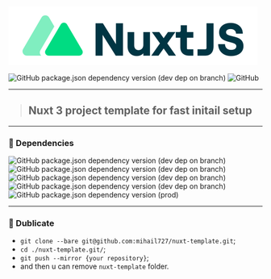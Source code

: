 ![Nuxt js image](https://raw.githubusercontent.com/nuxt/framework/ff924468ea22258685a37c19f64fcc694d01c959/.github/logo.svg)

![GitHub package.json dependency version (dev dep on branch)](https://img.shields.io/github/package-json/dependency-version/mihail727/nuxt-template/dev/nuxt?color=green&style=flat-square)
![GitHub](https://img.shields.io/github/license/mihail727/nuxt-template?color=red&style=flat-square)

---

> ## Nuxt 3 project template for fast initail setup

---

### 🧾 Dependencies

![GitHub package.json dependency version (dev dep on branch)](https://img.shields.io/github/package-json/dependency-version/mihail727/nuxt-template/dev/@nuxtjs/tailwindcss?style=flat-square) ![GitHub package.json dependency version (dev dep on branch)](https://img.shields.io/github/package-json/dependency-version/mihail727/nuxt-template/dev/@tailwindcss/forms?style=flat-square) </br>
![GitHub package.json dependency version (dev dep on branch)](https://img.shields.io/github/package-json/dependency-version/mihail727/nuxt-template/dev/@vueuse/nuxt?color=green&style=flat-square) ![GitHub package.json dependency version (dev dep on branch)](https://img.shields.io/github/package-json/dependency-version/mihail727/nuxt-template/dev/@vueuse/core?color=green&style=flat-square) </br>
![GitHub package.json dependency version (prod)](https://img.shields.io/github/package-json/dependency-version/mihail727/nuxt-template/@heroicons/vue?color=purple&style=flat-square)

---

### 🚀 Dublicate

-   `git clone --bare git@github.com:mihail727/nuxt-template.git`;
-   `cd ./nuxt-template.git/`;
-   `git push --mirror {your repository}`;
-   and then u can remove `nuxt-template` folder.
